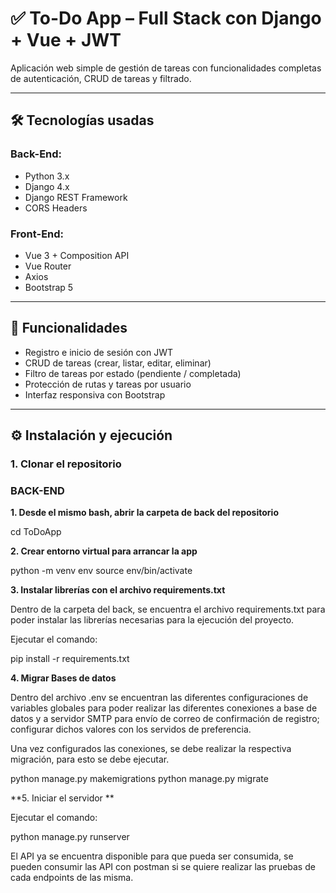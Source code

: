 # ✅ To-Do App – Full Stack con Django + Vue + JWT

Aplicación web simple de gestión de tareas con funcionalidades completas de autenticación, CRUD de tareas y filtrado.

---

## 🛠 Tecnologías usadas

### Back-End:
- Python 3.x
- Django 4.x
- Django REST Framework
- CORS Headers

### Front-End:
- Vue 3 + Composition API
- Vue Router
- Axios
- Bootstrap 5

---

## 🔐 Funcionalidades

- Registro e inicio de sesión con JWT
- CRUD de tareas (crear, listar, editar, eliminar)
- Filtro de tareas por estado (pendiente / completada)
- Protección de rutas y tareas por usuario
- Interfaz responsiva con Bootstrap

---

## ⚙️ Instalación y ejecución

### 1. Clonar el repositorio

### BACK-END

**1. Desde el mismo bash, abrir la carpeta de back del repositorio**

cd ToDoApp

**2. Crear entorno virtual para arrancar la app**

python -m venv env
source env/bin/activate 

**3. Instalar librerías con el archivo requirements.txt**

Dentro de la carpeta del back, se encuentra el archivo requirements.txt para poder instalar las librerías necesarias para la ejecución del proyecto.

Ejecutar el comando:

pip install -r requirements.txt

**4. Migrar Bases de datos**

Dentro del archivo .env se encuentran las diferentes configuraciones de variables globales para poder realizar las diferentes conexiones a base de datos y a servidor SMTP para envío de correo de confirmación de registro; configurar dichos valores con los servidos de preferencia.

Una vez configurados las conexiones, se debe realizar la respectiva migración, para esto se debe ejecutar.

python manage.py makemigrations
python manage.py migrate

**5. Iniciar el servidor **

Ejecutar el comando:

python manage.py runserver

El API ya se encuentra disponible para que pueda ser consumida, se pueden consumir las API con postman si se quiere realizar las pruebas de cada endpoints de las misma.

